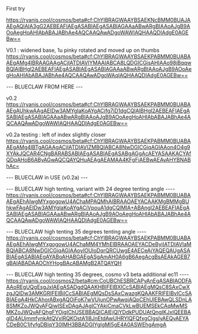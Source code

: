 First try

https://ryanis.cool/cosmos/beta#cf:ChYIBRAGWAAYBSAEKNcBMM0BUAJAAEgAQlAIA3gG2AEBEAFIAEgASABIAEgASABIAGAAaABwARgBIAAoAJgB9AOoAegHoAHIAbABAJABhAe4AQCAAQAwADgoWAWIAQHAAQDIAdgE0AGEBw==

V0.1 : widened base, 1u pinky rotated and moved up on thumbs
https://ryanis.cool/cosmos/beta#cf:ChYIBRAGWAAYBSAEKPABMM0BUABAAEgAMg4IBRAAGAAgACjIATDIAVIYMAAIABCA8LQDGICGisAHIAAo98jBqqwBQlAIBHgI2AEBEAFIAEgASABIAEgASABIAGAAaABwARgBIAAoAJgB9AOoAegHoAHIAbABAJABhAe4AQCAAQAwADgoWAqIAQHAAQDIAdgE0AGEBw==

--- BLUECLAW FROM HERE ---

v0.2
https://ryanis.cool/cosmos/beta#cf:ChYIBRAGWAAYBSAEKPABMM0BUABAAEgAUhkwAAgAEIDw3AMYgIaKoAYgACifg7iD1dgCQlAIBHgI2AEBEAFIAEgASABIAEgASABIAGAAaABwARgBIAAoAJgB9AOoAegHoAHIAbABAJABhAe4AQCAAQAwADgoWAWIAQHAAQDIAdgE0AGEBw==

v0.2a testing : left of index slightly closer
https://ryanis.cool/cosmos/beta#cf:ChYIBRAGWAAYBSAEKPABMM0BUABAAEgAMg4IBTgAGAAgACjIATDIAVIZMBQIABCA8NwDGICGiqAGIAAon4O4g9XYAkJQCAR4CNgBARABSABIAEgASABIAEgASABgAGgAcAEYASAAKACYAfQDqAHoB6AByAGwAQCQAYQHuAEAgAEAMAA4KFgFiAEBwAEAyAHYBNABhAc=

--- BLUECLAW in USE (v0.2a) ---


--- BLUECLAW high tenting, variant with 24 degree tenting angle ----
https://ryanis.cool/cosmos/beta#cf:ChYIBRAGWAAYBSAEKPABMM0BUABAAEgAEhAIwgMYxgogowU4AChaMPAQMhAIBRAAOAEYACAAKMgBMMgBUhkwFAgAEIDw3AMYgIaKoAYgACiVpouA1dgCQlMIA+ABAngI2AEBEAFIAEgASABIAEgASABIAGAAaABwARgBIAAoAJgB9AOoAegHoAHIAbABAJABhAe4AQCAAQAwADgoWAWIAQHAAQDIAdgE0AGEBw==


--- BLUECLAW high tenting  35 degrees tenting angle ----
https://ryanis.cool/cosmos/beta#cf:ChYIBRAGWAAYBSAEKPABMM0BUABAAEgAEhAIwgMYxgogowU4AChaMM4YMhEIBRAAOAEYACDeByjIATDIAVIaMBQIABCA8NwDGICGiqAGIAAoyIOUloDqrQRCUwgE4AECeAjYAQEQAUgASABIAEgASABIAEgAYABoAHABGAEgASgAmAH0A6gB6AegAcgBsAEAkAGEB7gBAIABADAAOChYHogBAcABAMgB2ATQAYQH

--- BLUECLAW high tenting  35 degrees, cosmo v3 beta  additional ec11  ----
https://ryanis.cool/cosmos2/beta#cm:CoUBChESBRCAPyAnEgASABIAODFAAAoREgUQgEsgJxIAEgASADgdQAAKHBIFEIBXICcSABIAEgMQsC8SAxCwXzgJQIDw3AMKGRIFEIBjICcSABIAEgMQsDsSAxCwazgKQAAKFRIFEIBvICcSABIAEgA4HkCAhorABxgAQOiFoK7wVUjunOPwAwqiAQpCEhUIEBAwQLSDnLA8SMKZoJWQvAFQiwISExDAgAJAgICYAkjCmaCVkLwBUEMSEkCAqMwMSMKZoJWQvAFQhgFYOjgIChUSEBBAQICAIEjQlYDdkPUDUAtQngIKJxIQEEBAgID4AUjmmfynkAtQVxIRQKOstA1I8JnEtdAwUHRYlQFQfxgCIgsIyAEQyAEYACDeB0C1jfyfgDBIqY30lMH3BBADGIYgIgMI5gE4A0ASWEhgAmgA

